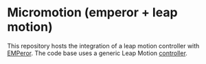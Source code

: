 Micromotion (emperor + leap motion)
===================================

This repository hosts the integration of a leap motion controller with [EMPeror](http://emperor.colorado.edu). The code base uses a generic Leap Motion [controller](https://github.com/torstensprenger/threeleapcontrols).
